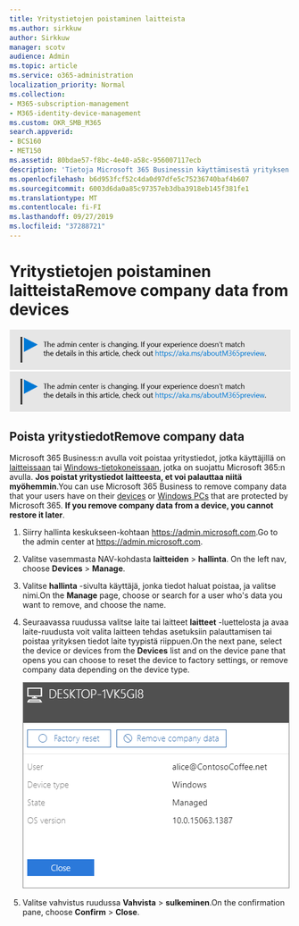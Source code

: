 ```yaml
---
title: Yritystietojen poistaminen laitteista
ms.author: sirkkuw
author: Sirkkuw
manager: scotv
audience: Admin
ms.topic: article
ms.service: o365-administration
localization_priority: Normal
ms.collection:
- M365-subscription-management
- M365-identity-device-management
ms.custom: OKR_SMB_M365
search.appverid:
- BCS160
- MET150
ms.assetid: 80bdae57-f8bc-4e40-a58c-956007117ecb
description: 'Tietoja Microsoft 365 Businessin käyttämisestä yrityksen tietojen poistamiseen käyttäjä laitteista tai Windows-tieto koneesta. '
ms.openlocfilehash: b6d953fcf52c4da0d97dfe5c75236740baf4b607
ms.sourcegitcommit: 6003d6da0a85c97357eb3dba3918eb145f381fe1
ms.translationtype: MT
ms.contentlocale: fi-FI
ms.lasthandoff: 09/27/2019
ms.locfileid: "37288721"
---
```

# <a name="remove-company-data-from-devices"></a><span data-ttu-id="9a49b-103">Yritystietojen poistaminen laitteista</span><span class="sxs-lookup"><span data-stu-id="9a49b-103">Remove company data from devices</span></span>

<span data-ttu-id="9a49b-104">[![Etiketti, jonka avulla voit tietää, että hallinta keskus on muuttumassa ja löydät lisä tietoja osoitteessa aka.ms/aboutM365preview.](media/m365admincenterchanging.png)](https://docs.microsoft.com/office365/admin/microsoft-365-admin-center-preview)</span><span class="sxs-lookup"><span data-stu-id="9a49b-104">[![Label to let you know the admin center is changing and you can find more details at aka.ms/aboutM365preview.](media/m365admincenterchanging.png)](https://docs.microsoft.com/office365/admin/microsoft-365-admin-center-preview)</span></span>

## <a name="remove-company-data"></a><span data-ttu-id="9a49b-105">Poista yritystiedot</span><span class="sxs-lookup"><span data-stu-id="9a49b-105">Remove company data</span></span>

<span data-ttu-id="9a49b-p101">Microsoft 365 Business:n avulla voit poistaa yritystiedot, jotka käyttäjillä on [laitteissaan](app-protection-settings-for-android-and-ios.md) tai [Windows-tietokoneissaan](protection-settings-for-windows-10-devices.md), jotka on suojattu Microsoft 365:n avulla. **Jos poistat yritystiedot laitteesta, et voi palauttaa niitä myöhemmin**.</span><span class="sxs-lookup"><span data-stu-id="9a49b-p101">You can use Microsoft 365 Business to remove company data that your users have on their [devices](app-protection-settings-for-android-and-ios.md) or [Windows PCs](protection-settings-for-windows-10-devices.md) that are protected by Microsoft 365. **If you remove company data from a device, you cannot restore it later**.</span></span> 
  
1. <span data-ttu-id="9a49b-108">Siirry hallinta keskukseen-kohtaan <a href="https://go.microsoft.com/fwlink/p/?linkid=837890" target="_blank">https://admin.microsoft.com</a>.</span><span class="sxs-lookup"><span data-stu-id="9a49b-108">Go to the admin center at <a href="https://go.microsoft.com/fwlink/p/?linkid=837890" target="_blank">https://admin.microsoft.com</a>.</span></span>
    
2. <span data-ttu-id="9a49b-109">Valitse vasemmasta NAV-kohdasta **laitteiden** \> **hallinta**.  </span><span class="sxs-lookup"><span data-stu-id="9a49b-109">On the left nav, choose **Devices**  \> **Manage**.</span></span>
  
3. <span data-ttu-id="9a49b-110">Valitse **hallinta** -sivulta käyttäjä, jonka tiedot haluat poistaa, ja valitse nimi.</span><span class="sxs-lookup"><span data-stu-id="9a49b-110">On the **Manage** page, choose or search for a user who's data you want to remove, and choose the name.</span></span> 
    
4. <span data-ttu-id="9a49b-111">Seuraavassa ruudussa valitse laite tai laitteet **laitteet** -luettelosta ja avaa laite-ruudusta voit valita laitteen tehdas asetuksiin palauttamisen tai poistaa yrityksen tiedot laite tyypistä riippuen.</span><span class="sxs-lookup"><span data-stu-id="9a49b-111">On the next pane, select the device or devices from the **Devices** list and on the device pane that opens you can choose to reset the device to factory settings, or remove company data depending on the device type.</span></span> 
    
    ![On the remove comapany data pane, select the device from which you want to remove the data.](media/resetorremove.png)
  
5. <span data-ttu-id="9a49b-113">Valitse vahvistus ruudussa **Vahvista** \> **sulkeminen**.</span><span class="sxs-lookup"><span data-stu-id="9a49b-113">On the confirmation pane, choose **Confirm** \> **Close**.</span></span>
    


